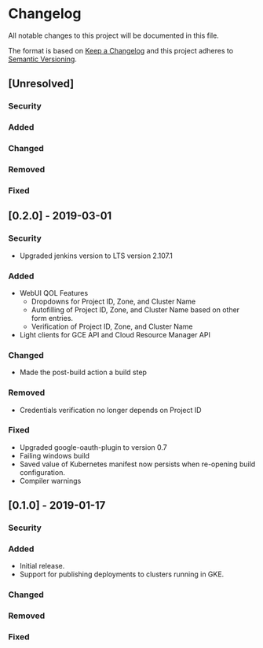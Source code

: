 # Changelog
All notable changes to this project will be documented in this file.

The format is based on [Keep a Changelog](http://keepachangelog.com/en/1.0.0/)
and this project adheres to [Semantic Versioning](http://semver.org/spec/v2.0.0.html).

## [Unresolved]

 ### Security
 
 ### Added
  
 ### Changed
				
 ### Removed
				 
 ### Fixed

## [0.2.0] - 2019-03-01

 ### Security
  - Upgraded jenkins version to LTS version 2.107.1

 ### Added
  - WebUI QOL Features
    - Dropdowns for Project ID, Zone, and Cluster Name
    - Autofilling of Project ID, Zone, and Cluster Name based on other form entries.
    - Verification of Project ID, Zone, and Cluster Name
  - Light clients for GCE API and Cloud Resource Manager API

 ### Changed
  - Made the post-build action a build step

 ### Removed
  - Credentials verification no longer depends on Project ID

 ### Fixed
  - Upgraded google-oauth-plugin to version 0.7
  - Failing windows build
  - Saved value of Kubernetes manifest now persists when re-opening build configuration.
  - Compiler warnings

## [0.1.0] - 2019-01-17

 ### Security
 
 ### Added
  - Initial release.
  - Support for publishing deployments to clusters running in GKE.
  
 ### Changed
				
 ### Removed
				 
 ### Fixed
 
